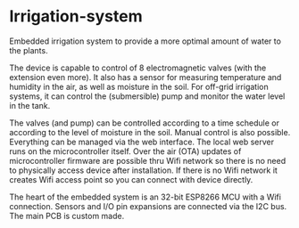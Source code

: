 # Irrigation-system
Embedded irrigation system to provide a more optimal amount of water to the plants.

The device is capable to control of 8 electromagnetic valves (with the extension even more). It also has a sensor for measuring temperature and humidity in the air, as well as moisture in the soil. For off-grid irrigation systems, it can control the (submersible) pump and monitor the water level in the tank.

The valves (and pump) can be controlled according to a time schedule or according to the level of moisture in the soil. Manual control is also possible. Everything can be managed via the web interface. The local web server runs on the microcontroller itself. Over the air (OTA) updates of microcontroller firmware are possible thru Wifi network so there is no need to physically access device after installation. If there is no Wifi network it creates Wifi access point so you can connect with device directly.

The heart of the embedded system is an 32-bit ESP8266 MCU with a Wifi connection. Sensors and I/O pin expansions are connected via the I2C bus. The main PCB is custom made.

<!---
Here are some screenshots of web interface (Slovenian language).
<!---
